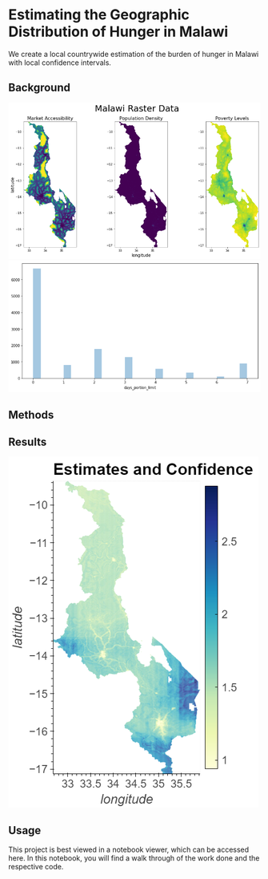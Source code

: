 # Estimating the Geographic Distribution of Hunger in Malawi
We create a local countrywide estimation of the burden of hunger in Malawi with local confidence intervals.

## Background
![Results](./raster_data.png)
![Results](./survey_data.png)

## Methods

## Results
![Results](./estimation_map.png)

## Usage

This project is best viewed in a notebook viewer, which can be accessed here. In this notebook, you will find a walk through of the work done and the respective code.
